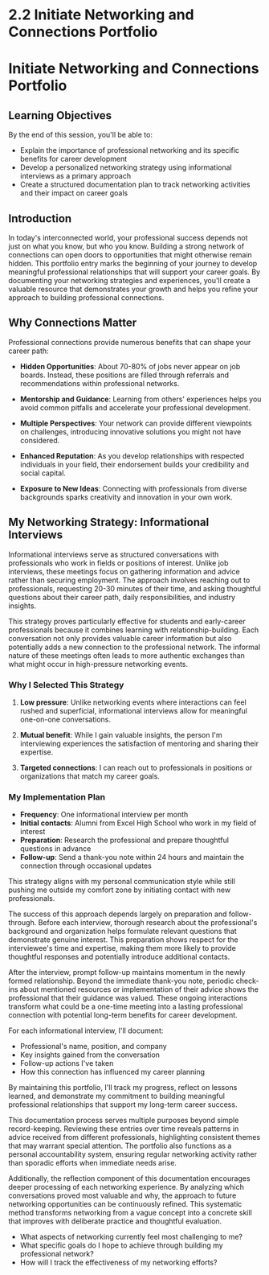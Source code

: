 # 2.2 Initiate Networking and Connections Portfolio

# Initiate Networking and Connections Portfolio

## Learning Objectives

By the end of this session, you'll be able to:
- Explain the importance of professional networking and its specific benefits for career development
- Develop a personalized networking strategy using informational interviews as a primary approach
- Create a structured documentation plan to track networking activities and their impact on career goals

## Introduction
In today's interconnected world, your professional success depends not just on what you know, but who you know. Building a strong network of connections can open doors to opportunities that might otherwise remain hidden. This portfolio entry marks the beginning of your journey to develop meaningful professional relationships that will support your career goals. By documenting your networking strategies and experiences, you'll create a valuable resource that demonstrates your growth and helps you refine your approach to building professional connections.

## Why Connections Matter

Professional connections provide numerous benefits that can shape your career path:

* **Hidden Opportunities**: About 70-80% of jobs never appear on job boards. Instead, these positions are filled through referrals and recommendations within professional networks.

* **Mentorship and Guidance**: Learning from others' experiences helps you avoid common pitfalls and accelerate your professional development.

* **Multiple Perspectives**: Your network can provide different viewpoints on challenges, introducing innovative solutions you might not have considered.

* **Enhanced Reputation**: As you develop relationships with respected individuals in your field, their endorsement builds your credibility and social capital.

* **Exposure to New Ideas**: Connecting with professionals from diverse backgrounds sparks creativity and innovation in your own work.

## My Networking Strategy: Informational Interviews

Informational interviews serve as structured conversations with professionals who work in fields or positions of interest. Unlike job interviews, these meetings focus on gathering information and advice rather than securing employment. The approach involves reaching out to professionals, requesting 20-30 minutes of their time, and asking thoughtful questions about their career path, daily responsibilities, and industry insights.

This strategy proves particularly effective for students and early-career professionals because it combines learning with relationship-building. Each conversation not only provides valuable career information but also potentially adds a new connection to the professional network. The informal nature of these meetings often leads to more authentic exchanges than what might occur in high-pressure networking events.

### Why I Selected This Strategy

1. **Low pressure**: Unlike networking events where interactions can feel rushed and superficial, informational interviews allow for meaningful one-on-one conversations.

2. **Mutual benefit**: While I gain valuable insights, the person I'm interviewing experiences the satisfaction of mentoring and sharing their expertise.

3. **Targeted connections**: I can reach out to professionals in positions or organizations that match my career goals.

### My Implementation Plan

* **Frequency**: One informational interview per month
* **Initial contacts**: Alumni from Excel High School who work in my field of interest
* **Preparation**: Research the professional and prepare thoughtful questions in advance
* **Follow-up**: Send a thank-you note within 24 hours and maintain the connection through occasional updates

This strategy aligns with my personal communication style while still pushing me outside my comfort zone by initiating contact with new professionals.

The success of this approach depends largely on preparation and follow-through. Before each interview, thorough research about the professional's background and organization helps formulate relevant questions that demonstrate genuine interest. This preparation shows respect for the interviewee's time and expertise, making them more likely to provide thoughtful responses and potentially introduce additional contacts.

After the interview, prompt follow-up maintains momentum in the newly formed relationship. Beyond the immediate thank-you note, periodic check-ins about mentioned resources or implementation of their advice shows the professional that their guidance was valued. These ongoing interactions transform what could be a one-time meeting into a lasting professional connection with potential long-term benefits for career development.

For each informational interview, I'll document:
* Professional's name, position, and company
* Key insights gained from the conversation
* Follow-up actions I've taken
* How this connection has influenced my career planning

By maintaining this portfolio, I'll track my progress, reflect on lessons learned, and demonstrate my commitment to building meaningful professional relationships that support my long-term career success.

This documentation process serves multiple purposes beyond simple record-keeping. Reviewing these entries over time reveals patterns in advice received from different professionals, highlighting consistent themes that may warrant special attention. The portfolio also functions as a personal accountability system, ensuring regular networking activity rather than sporadic efforts when immediate needs arise.

Additionally, the reflection component of this documentation encourages deeper processing of each networking experience. By analyzing which conversations proved most valuable and why, the approach to future networking opportunities can be continuously refined. This systematic method transforms networking from a vague concept into a concrete skill that improves with deliberate practice and thoughtful evaluation.

* What aspects of networking currently feel most challenging to me?
* What specific goals do I hope to achieve through building my professional network?
* How will I track the effectiveness of my networking efforts?